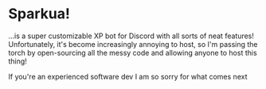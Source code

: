 # Sparkua!
...is a super customizable XP bot for Discord with all sorts of neat features!
Unfortunately, it's become increasingly annoying to host, so I'm passing the torch by open-sourcing all the messy code and allowing anyone to host this thing!

If you're an experienced software dev I am so sorry for what comes next
